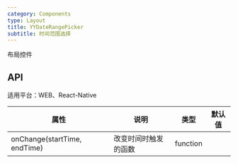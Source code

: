 ```yaml
---
category: Components
type: Layout
title: YYDateRangePicker
subtitle: 时间范围选择
---
```


布局控件

## API

适用平台：WEB、React-Native

属性 | 说明 | 类型 | 默认值
----|-----|------|------
| onChange(startTime, endTime) | 改变时间时触发的函数   | function |   |
